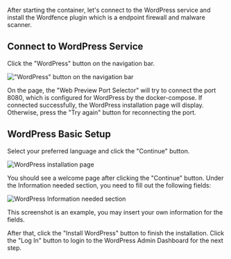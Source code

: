 After starting the container, let's connect to the WordPress service and install the Wordfence plugin which is a endpoint firewall and malware scanner.

## Connect to WordPress Service

Click the "WordPress" button on the navigation bar.

!["WordPress" button on the navigation bar](https://raw.githubusercontent.com/HKSSY/katacoda-scenarios/main/wordpresssecurity/improve_system_security/image/select_wordpress.png)

On the page, the "Web Preview Port Selector" will try to connect the port 8080, which is configured for WordPress by the docker-compose. If connected successfully, the WordPress installation page will display. Otherwise, press the "Try again" button for reconnecting the port.

## WordPress Basic Setup

Select your preferred language and click the "Continue" button.

![WordPress installation page](https://raw.githubusercontent.com/HKSSY/katacoda-scenarios/main/wordpresssecurity/improve_system_security/image/wordpress_install_page.png)

You should see a welcome page after clicking the "Continue" button. Under the Information needed section, you need to fill out the following fields:

![WordPress Information needed section](https://raw.githubusercontent.com/HKSSY/katacoda-scenarios/main/wordpresssecurity/improve_system_security/image/wordpress_information_needed_section.png)

This screenshot is an example, you may insert your own information for the fields.

After that, click the "Install WordPress" button to finish the installation. Click the "Log In" button to login to the WordPress Admin Dashboard for the next step. 
